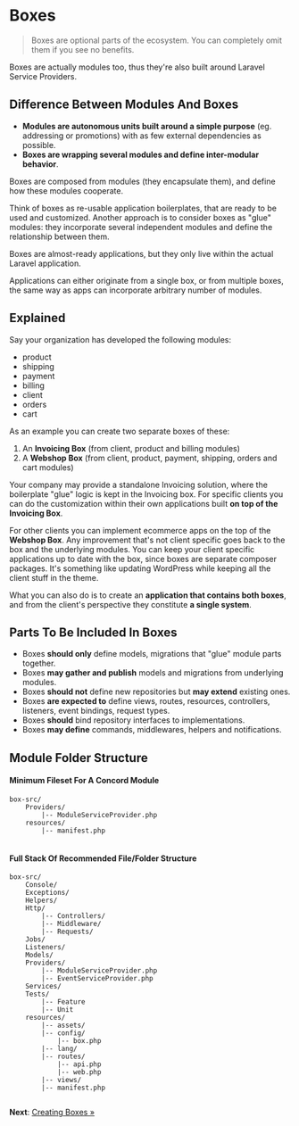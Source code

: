 # Boxes

> Boxes are optional parts of the ecosystem. You can completely omit them if you see no benefits.

Boxes are actually modules too, thus they're also built around Laravel Service Providers.

## Difference Between Modules And Boxes

- **Modules are autonomous units built around a simple purpose** (eg. addressing or promotions) with as few external dependencies as possible.
- **Boxes are wrapping several modules and define inter-modular behavior**.

Boxes are composed from modules (they encapsulate them), and define how
these modules cooperate.

Think of boxes as re-usable application boilerplates, that are ready to be
used and customized. Another approach is to consider boxes as "glue" modules: they incorporate several independent modules and define the relationship between them.

Boxes are almost-ready applications, but they only live within the actual
Laravel application.

Applications can either originate from a single box, or from multiple boxes, the same way as apps can incorporate arbitrary number of modules.

## Explained

Say your organization has developed the following modules:

- product
- shipping
- payment
- billing
- client
- orders
- cart

As an example you can create two separate boxes of these:

1. An **Invoicing Box** (from client, product and billing modules)
2. A **Webshop Box** (from client, product, payment, shipping, orders and cart modules)

Your company may provide a standalone Invoicing solution, where the boilerplate "glue" logic is kept in the Invoicing box.
For specific clients you can do the customization within their own applications built **on top of the Invoicing Box**.

For other clients you can implement ecommerce apps on the top of the **Webshop Box**.
Any improvement that's not client specific goes back to the box and the underlying modules.
You can keep your client specific applications up to date with the box, since boxes are separate composer packages. It's something like updating WordPress while keeping all the client stuff in the theme.

What you can also do is to create an **application that contains
both boxes**, and from the client's perspective they constitute **a single system**.

## Parts To Be Included In Boxes

- Boxes **should only** define models, migrations that "glue" module parts together.
- Boxes **may gather and publish** models and migrations from underlying modules.
- Boxes **should not** define new repositories but **may extend** existing ones.
- Boxes **are expected to** define views, routes, resources, controllers, listeners, event bindings, request types.
- Boxes **should** bind repository interfaces to implementations.
- Boxes **may define** commands, middlewares, helpers and notifications.

## Module Folder Structure

#### Minimum Fileset For A Concord Module

```
box-src/
    Providers/
        |-- ModuleServiceProvider.php
    resources/
        |-- manifest.php
    
```

#### Full Stack Of Recommended File/Folder Structure
 
```
box-src/
    Console/
    Exceptions/
    Helpers/
    Http/
        |-- Controllers/
        |-- Middleware/
        |-- Requests/
    Jobs/
    Listeners/
    Models/
    Providers/
        |-- ModuleServiceProvider.php
        |-- EventServiceProvider.php
    Services/
    Tests/
        |-- Feature
        |-- Unit
    resources/
        |-- assets/
        |-- config/
            |-- box.php
        |-- lang/
        |-- routes/
            |-- api.php
            |-- web.php
        |-- views/
        |-- manifest.php
    
```

**Next**: [Creating Boxes &raquo;](creating-boxes.md)